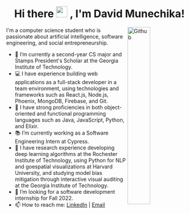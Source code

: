 <h1 align = "center">Hi there <img src="https://raw.githubusercontent.com/MartinHeinz/MartinHeinz/master/wave.gif" width="30px">
, I'm David Munechika!
</h1>

<img width="35%" align="right" alt="Github" src="https://user-images.githubusercontent.com/48678280/88862734-4903af80-d201-11ea-968b-9c939d88a37c.gif" />

I'm a computer science student who is passionate about artificial intelligence, software engineering, and social entrepreneurship.

- 🐝  I’m currently a second-year CS major and Stamps President's Scholar at the Georgia Institute of Technology.
- 💻  I have experience building web applications as a full-stack developer in a team environment, using technologies and frameworks such as React.js, Node.js, Phoenix, MongoDB, Firebase, and Git.
- 💪  I have strong proficiencies in both object-oriented and functional programming languages such as Java, JavaScript, Python, and Elixir. 
- 📚  I’m currently working as a Software Engineering Intern at Cypress.
- 🔬  I have research experience developing deep learning algorithms at the Rochester Institute of Technology, using Python for NLP and goespatial visualizations at Harvard University, and studying model bias mitigation through interactive visual auditing at the Georgia Institute of Technology.
- 👯  I’m looking for a software development internship for Fall 2022. 
- 📫  How to reach me: [LinkedIn](https://www.linkedin.com/in/dmunechika) | [Email](mailto:david.munechika@gatech.edu)

<!--![David's GitHub stats](https://github-readme-stats.vercel.app/api?username=davidmunechika&show_icons=true&theme=dark) -->
